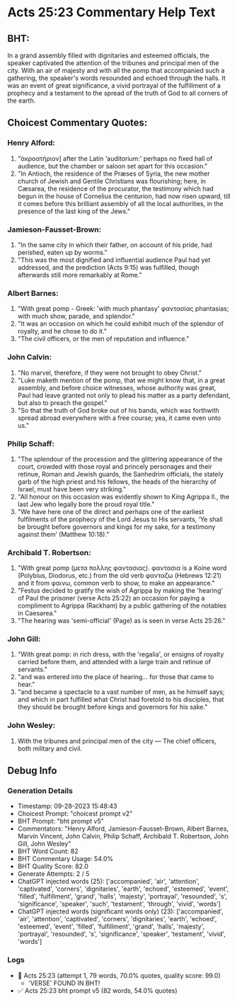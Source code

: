 # Acts 25:23 Commentary Help Text

## BHT:
In a grand assembly filled with dignitaries and esteemed officials, the speaker captivated the attention of the tribunes and principal men of the city. With an air of majesty and with all the pomp that accompanied such a gathering, the speaker's words resounded and echoed through the halls. It was an event of great significance, a vivid portrayal of the fulfillment of a prophecy and a testament to the spread of the truth of God to all corners of the earth.

## Choicest Commentary Quotes:
### Henry Alford:
1. "ἀκροατήριον] after the Latin 'auditorium:' perhaps no fixed hall of audience, but the chamber or saloon set apart for this occasion."
2. "In Antioch, the residence of the Præses of Syria, the new mother church of Jewish and Gentile Christians was flourishing; here, in Cæsarea, the residence of the procurator, the testimony which had begun in the house of Cornelius the centurion, had now risen upward, till it comes before this brilliant assembly of all the local authorities, in the presence of the last king of the Jews."


### Jamieson-Fausset-Brown:
1. "In the same city in which their father, on account of his pride, had perished, eaten up by worms."
2. "This was the most dignified and influential audience Paul had yet addressed, and the prediction (Acts 9:15) was fulfilled, though afterwards still more remarkably at Rome."

### Albert Barnes:
1. "With great pomp - Greek: 'with much phantasy' φαντασίας phantasias; with much show, parade, and splendor."
2. "It was an occasion on which he could exhibit much of the splendor of royalty, and he chose to do it."
3. "The civil officers, or the men of reputation and influence."

### John Calvin:
1. "No marvel, therefore, if they were not brought to obey Christ."
2. "Luke maketh mention of the pomp, that we might know that, in a great assembly, and before choice witnesses, whose authority was great, Paul had leave granted not only to plead his matter as a party defendant, but also to preach the gospel."
3. "So that the truth of God broke out of his bands, which was forthwith spread abroad everywhere with a free course; yea, it came even unto us."

### Philip Schaff:
1. "The splendour of the procession and the glittering appearance of the court, crowded with those royal and princely personages and their retinue, Roman and Jewish guards, the Sanhedrim officials, the stately garb of the high priest and his fellows, the heads of the hierarchy of Israel, must have been very striking."
2. "All honour on this occasion was evidently shown to King Agrippa II., the last Jew who legally bore the proud royal title."
3. "We have here one of the direct and perhaps one of the earliest fulfilments of the prophecy of the Lord Jesus to His servants, ‘Ye shall be brought before governors and kings for my sake, for a testimony against them’ (Matthew 10:18)."

### Archibald T. Robertson:
1. "With great pomp (μετα πολλης φαντασιας). φαντασια is a Koine word (Polybius, Diodorus, etc.) from the old verb φανταζω (Hebrews 12:21) and it from φαινω, common verb to show, to make an appearance."
2. "Festus decided to gratify the wish of Agrippa by making the 'hearing' of Paul the prisoner (verse Acts 25:22) an occasion for paying a compliment to Agrippa (Rackham) by a public gathering of the notables in Caesarea."
3. "The hearing was 'semi-official' (Page) as is seen in verse Acts 25:26."

### John Gill:
1. "With great pomp: in rich dress, with the 'regalia', or ensigns of royalty carried before them, and attended with a large train and retinue of servants." 
2. "and was entered into the place of hearing... for those that came to hear."
3. "and became a spectacle to a vast number of men, as he himself says; and which in part fulfilled what Christ had foretold to his disciples, that they should be brought before kings and governors for his sake."

### John Wesley:
1. With the tribunes and principal men of the city — The chief officers, both military and civil.


## Debug Info
### Generation Details
- Timestamp: 09-28-2023 15:48:43
- Choicest Prompt: "choicest prompt v2"
- BHT Prompt: "bht prompt v5"
- Commentators: "Henry Alford, Jamieson-Fausset-Brown, Albert Barnes, Marvin Vincent, John Calvin, Philip Schaff, Archibald T. Robertson, John Gill, John Wesley"
- BHT Word Count: 82
- BHT Commentary Usage: 54.0%
- BHT Quality Score: 82.0
- Generate Attempts: 2 / 5
- ChatGPT injected words (25):
	['accompanied', 'air', 'attention', 'captivated', 'corners', 'dignitaries', 'earth', 'echoed', 'esteemed', 'event', 'filled', 'fulfillment', 'grand', 'halls', 'majesty', 'portrayal', 'resounded', 's', 'significance', 'speaker', 'such', 'testament', 'through', 'vivid', 'words']
- ChatGPT injected words (significant words only) (23):
	['accompanied', 'air', 'attention', 'captivated', 'corners', 'dignitaries', 'earth', 'echoed', 'esteemed', 'event', 'filled', 'fulfillment', 'grand', 'halls', 'majesty', 'portrayal', 'resounded', 's', 'significance', 'speaker', 'testament', 'vivid', 'words']

### Logs
- 🔄 Acts 25:23 (attempt 1, 79 words, 70.0% quotes, quality score: 99.0) 
	- 'VERSE' FOUND IN BHT!
- ✅ Acts 25:23 bht prompt v5 (82 words, 54.0% quotes)